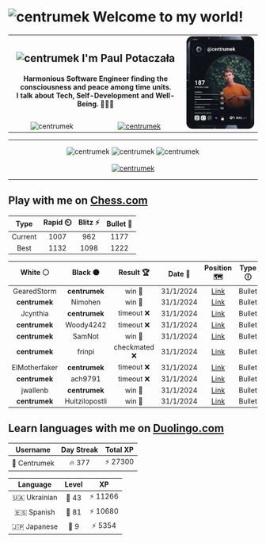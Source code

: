 <h1>
  <img
    src="https://emojis.slackmojis.com/emojis/images/1531849430/4246/blob-sunglasses.gif"
    width="30"
    alt="centrumek"
  />
  Welcome to my world!
</h1>

<table>
  <tbody>
    <tr>
      <td align="center" width="70%" colspan="2">
        <h2>
          <img
            src="https://raw.githubusercontent.com/MartinHeinz/MartinHeinz/master/wave.gif"
            width="30px"
            alt="centrumek"
          />
          I'm Paul Potaczała
        </h2>
        <h4>
          Harmonious Software Engineer finding the consciousness and peace among time units.
          <br/>
          I talk about Tech, Self-Development and Well-Being. 🌿🧘🚀
        </h4>
      </td>
      <td width="30%" rowspan="2">
        <a href="https://app.daily.dev/centrumek">
          <img
            src="./devcard.svg"
            alt="centrumek"
          />
        </a>
      </td>
    </tr>
    <tr align="center">
      <td>
        <img
          src="https://komarev.com/ghpvc/?username=centrumek&label=visitors&color=0e75b6&style=flat"
          alt="centrumek"
        >
      </td>
      <td>
        <a href="https://stackoverflow.com/users/14496012/centrumek">
          <img
            src="https://stackoverflow.com/users/flair/14496012.png?theme=dark"
            alt="centrumek"
          >
        </a>
      </td>
    </tr>
  </tbody>
</table>

---
<div align="center">
  <img 
    src="https://github-readme-stats.vercel.app/api?username=centrumek&show_icons=true&count_private=true&theme=dark&hide_border=true&hide=issues,contribs&bg_color=00000000"
    alt="centrumek"
  />
  <img
    src="https://github-readme-stats.vercel.app/api/top-langs/?username=centrumek&layout=compact&hide_border=true&theme=dark&bg_color=00000000&langs_count=6&exclude_repo=air-statistic-app"
    alt="centrumek"
  />
  <img 
    src="https://github-readme-streak-stats.herokuapp.com?user=centrumek&theme=dark&hide_border=true&background=FFFFFF00"
    alt="centrumek"
  />
  <br/>
  <br/>
  <a href="https://www.buymeacoffee.com/centrumek">
    <img
      src="https://cdn.buymeacoffee.com/buttons/v2/default-orange.png"
      height="50"
      width="210"
      alt="centrumek"
    />
  </a>
</div>

---

## Play with me on [Chess.com](https://www.chess.com/member/centrumek)

<div align="center">
<!--START_SECTION:chessStats-->
<!-- Automatically generated with https://github.com/Balastrong/chess-stats-action -->

| Type | Rapid ⏲️ | Blitz ⚡ | Bullet 🔫 |
|:---:|:---:|:---:|:---:|
| Current | 1007 | 962 | 1177 |
| Best | 1132 | 1098 | 1222 |

| White ⚪ | Black ⚫ | Result 🏆 | Date 📅 | Position 🗺️ | Type 🕕 |
|:---:|:---:|:---:|:---:|:---:|:---:|
| GearedStorm | **centrumek** | win 🥇 | 31/1/2024 | <a href="http://www.ee.unb.ca/cgi-bin/tervo/fen.pl?select=8/pp6/2p1p3/8/KPk4p/P1n4r/8/8 w - -">Link</a> | Bullet |
| **centrumek** | Nimohen | win 🥇 | 31/1/2024 | <a href="http://www.ee.unb.ca/cgi-bin/tervo/fen.pl?select=8/3P4/k3K3/1p6/1P1P4/8/8/8 b - -">Link</a> | Bullet |
| Jcynthia | **centrumek** | timeout ❌ | 31/1/2024 | <a href="http://www.ee.unb.ca/cgi-bin/tervo/fen.pl?select=8/8/8/5K2/1pk1R2P/1r6/R7/8 b - -">Link</a> | Bullet |
| **centrumek** | Woody4242 | timeout ❌ | 31/1/2024 | <a href="http://www.ee.unb.ca/cgi-bin/tervo/fen.pl?select=8/2k1r3/5b2/1pP3p1/pP1p4/P2K2P1/NB3n2/8 w - -">Link</a> | Bullet |
| **centrumek** | SamNot | win 🥇 | 31/1/2024 | <a href="http://www.ee.unb.ca/cgi-bin/tervo/fen.pl?select=5Q1k/1p5r/pn3p2/q1p1pN2/P3P3/1P1P2P1/5RB1/6K1 b - -">Link</a> | Bullet |
| **centrumek** | frinpi | checkmated ❌ | 31/1/2024 | <a href="http://www.ee.unb.ca/cgi-bin/tervo/fen.pl?select=3r2k1/R4pp1/4p2p/4P2K/5PP1/1P1P3q/P6b/8 w - -">Link</a> | Bullet |
| ElMotherfaker | **centrumek** | timeout ❌ | 31/1/2024 | <a href="http://www.ee.unb.ca/cgi-bin/tervo/fen.pl?select=8/8/4k3/p7/8/3K4/PP3r2/8 b - -">Link</a> | Bullet |
| **centrumek** | ach9791 | timeout ❌ | 31/1/2024 | <a href="http://www.ee.unb.ca/cgi-bin/tervo/fen.pl?select=8/2pk1pb1/6pp/1K6/5rnP/8/8/8 w - -">Link</a> | Bullet |
| jwallenb | **centrumek** | win 🥇 | 31/1/2024 | <a href="http://www.ee.unb.ca/cgi-bin/tervo/fen.pl?select=2r5/p1p1k3/1pn5/3p4/1P1Pp3/P5p1/6P1/B2q2K1 w - -">Link</a> | Bullet |
| **centrumek** | Huitzilopostli | win 🥇 | 31/1/2024 | <a href="http://www.ee.unb.ca/cgi-bin/tervo/fen.pl?select=6k1/5p2/4p1pp/B2bP3/P5P1/1pKBb2P/8/8 b - -">Link</a> | Bullet |

<!--END_SECTION:chessStats-->
</div>

## Learn languages with me on [Duolingo.com](https://www.duolingo.com/profile/Centrumek)

<div align="center">
<!--START_SECTION:duolingoStats-->
<!-- Automatically generated with https://github.com/centrumek/duolingo-readme-stats-->

| Username | Day Streak | Total XP |
|:---:|:---:|:---:|
| 👤 Centrumek | 🔥 377 | ⚡ 27300 |

| Language | Level | XP |
|:---:|:---:|:---:|
| 🇺🇦 Ukrainian | 👑 43 | ⚡ 11266 |
| 🇪🇸 Spanish | 👑 81 | ⚡ 10680 |
| 🇯🇵 Japanese | 👑 9 | ⚡ 5354 |

<!--END_SECTION:duolingoStats-->
</div>
<!--
**centrumek/centrumek** is a ✨ _special_ ✨ repository because its `README.md` (this file) appears on your GitHub profile.

Here are some ideas to get you started:

- 🔭 I’m currently working on ...
- 🌱 I’m currently learning ...
- 👯 I’m looking to collaborate on ...
- 🤔 I’m looking for help with ...
- 💬 Ask me about ...
- 📫 How to reach me: ...
- 😄 Pronouns: ...
- ⚡ Fun fact: ...
-->
